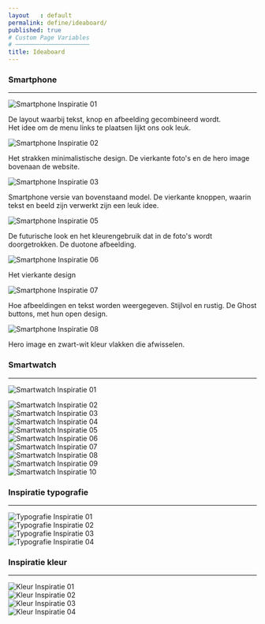 ```yaml
---
layout   : default
permalink: define/ideaboard/
published: true
# Custom Page Variables
# ─────────────────────
title: Ideaboard
---
```

### Smartphone
---------
<div class="row">
    <div class="col-6">
        <img src="{{ '/assets/img/idea_001.png' | relative_url }}" title="Smartphone Inspiratie 01">
        <p>De layout waarbij tekst, knop en afbeelding gecombineerd wordt.<br> Het idee om de menu links te plaatsen lijkt ons ook leuk.</p>
    </div>
    <div class="col-6">
        <img src="{{ '/assets/img/idea_002.png' | relative_url }}" title="Smartphone Inspiratie 02">
        <p>Het strakken minimalistische design. De vierkante foto's en de hero image bovenaan de website.</p>
    </div>
    <div class="col-6">
        <img src="{{ '/assets/img/idea_003.png' | relative_url }}" title="Smartphone Inspiratie 03">
        <p>Smartphone versie van bovenstaand model. De vierkante knoppen, waarin tekst en beeld zijn verwerkt zijn een leuk idee.</p>
    </div>
    <div class="col-6">
        <img src="{{ '/assets/img/idea_005.png' | relative_url }}" title="Smartphone Inspiratie 05">
        <p>De futurische look en het kleurengebruik dat in de foto's wordt doorgetrokken. De duotone afbeelding.</p>
    </div>
    <div class="col-6">
        <img src="{{ '/assets/img/idea_006.png' | relative_url }}" title="Smartphone Inspiratie 06">
        <p>Het vierkante design</p>
    </div>
    <div class="col-6">
        <img src="{{ '/assets/img/idea_007.png' | relative_url }}" title="Smartphone Inspiratie 07">
        <p>Hoe afbeeldingen en tekst worden weergegeven. Stijlvol en rustig. De Ghost buttons, met hun open design.</p>
    </div>
    <div class="col-6">
        <img src="{{ '/assets/img/idea_008.png' | relative_url }}" title="Smartphone Inspiratie 08">
        <p>Hero image en zwart-wit kleur vlakken die afwisselen.</p>
    </div>
</div>

### Smartwatch
---------
<div class="row">
    <div class="col-6">
        <img src="{{ '/assets/img/idea_smartwatch_001.png' | relative_url }}" title="Smartwatch Inspiratie 01">
        <p></p>
    </div>
    <div class="col-6">
        <img src="{{ '/assets/img/idea_smartwatch_002.png' | relative_url }}" title="Smartwatch Inspiratie 02">
    </div>
    <div class="col-6">
        <img src="{{ '/assets/img/idea_smartwatch_003.png' | relative_url }}" title="Smartwatch Inspiratie 03">
    </div>
    <div class="col-6">
        <img src="{{ '/assets/img/idea_smartwatch_004.png' | relative_url }}" title="Smartwatch Inspiratie 04">
    </div>
    <div class="col-6">
        <img src="{{ '/assets/img/idea_smartwatch_005.png' | relative_url }}" title="Smartwatch Inspiratie 05">
    </div>
    <div class="col-6">
        <img src="{{ '/assets/img/idea_smartwatch_006.png' | relative_url }}" title="Smartwatch Inspiratie 06">
    </div>
    <div class="col-6">
        <img src="{{ '/assets/img/idea_smartwatch_007.png' | relative_url }}" title="Smartwatch Inspiratie 07">
    </div>
    <div class="col-6">
        <img src="{{ '/assets/img/idea_smartwatch_008.png' | relative_url }}" title="Smartwatch Inspiratie 08">
    </div>
    <div class="col-6">
        <img src="{{ '/assets/img/idea_smartwatch_009.png' | relative_url }}" title="Smartwatch Inspiratie 09">
    </div>
    <div class="col-6">
        <img src="{{ '/assets/img/idea_smartwatch_010.png' | relative_url }}" title="Smartwatch Inspiratie 10">
    </div>
</div>

### Inspiratie typografie
---------
<div class="row">
    <div class="col-6">
        <img src="{{ 'assets/img/idea_typo_001.png' | relative_url }}" title="Typografie Inspiratie 01">
    </div>
    <div class="col-6">
        <img src="{{ '/assets/img/idea_typo_002.png' | relative_url }}" title="Typografie Inspiratie 02">
    </div>
    <div class="col-6">
        <img src="{{ '/assets/img/idea_typo_003.png' | relative_url }}" title="Typografie Inspiratie 03">
    </div>
    <div class="col-6">
        <img src="{{ '/assets/img/idea_typo_004.png' | relative_url }}" title="Typografie Inspiratie 04">
    </div>
</div>

### Inspiratie kleur
---------
<div class="row">
    <div class="col-6">
        <img src="{{ '/assets/img/idea_kleur_001.png' | relative_url }}" title="Kleur Inspiratie 01">
    </div>
    <div class="col-6">
        <img src="{{ '/assets/img/idea_kleur_002.png' | relative_url }}" title="Kleur Inspiratie 02">
    </div>
    <div class="col-6">
        <img src="{{ '/assets/img/idea_kleur_003.png' | relative_url }}" title="Kleur Inspiratie 03">
    </div>
    <div class="col-6">
        <img src="{{ '/assets/img/idea_kleur_004.png' | relative_url }}" title="Kleur Inspiratie 04">
    </div>
</div>